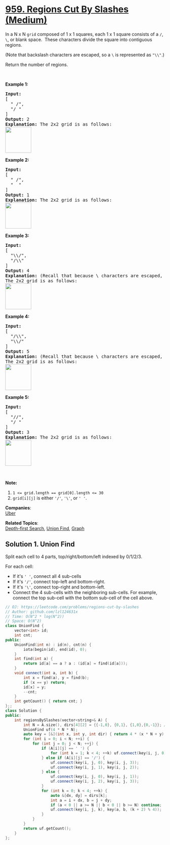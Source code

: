 # [959. Regions Cut By Slashes (Medium)](https://leetcode.com/problems/regions-cut-by-slashes/)

<p>In a N x N&nbsp;<code>grid</code> composed of 1 x 1 squares, each 1 x 1 square consists of a <code>/</code>, <code>\</code>, or blank space.&nbsp; These characters divide the square into contiguous regions.</p>

<p>(Note that backslash characters are escaped, so a <code>\</code>&nbsp;is represented as <code>"\\"</code>.)</p>

<p>Return the number of regions.</p>

<p>&nbsp;</p>

<div>
<div>
<div>
<div>
<div>
<ol>
</ol>
</div>
</div>
</div>
</div>
</div>

<div>
<p><strong>Example 1:</strong></p>

<pre><strong>Input:
</strong><span id="example-input-1-1">[
&nbsp; " /",
&nbsp; "/ "
]</span>
<strong>Output: </strong><span id="example-output-1">2</span>
<strong>Explanation: </strong>The 2x2 grid is as follows:
<img alt="" src="https://assets.leetcode.com/uploads/2018/12/15/1.png" style="width: 82px; height: 82px;">
</pre>

<div>
<p><strong>Example 2:</strong></p>

<pre><strong>Input:
</strong><span id="example-input-2-1">[
&nbsp; " /",
&nbsp; "  "
]</span>
<strong>Output: </strong><span id="example-output-2">1</span>
<strong>Explanation: </strong>The 2x2 grid is as follows:
<img alt="" src="https://assets.leetcode.com/uploads/2018/12/15/2.png" style="width: 82px; height: 82px;">
</pre>

<div>
<p><strong>Example 3:</strong></p>

<pre><strong>Input:
</strong><span id="example-input-3-1">[
&nbsp; "\\/",
&nbsp; "/\\"
]</span>
<strong>Output: </strong><span id="example-output-3">4</span>
<strong>Explanation: </strong>(Recall that because \ characters are escaped, "\\/" refers to \/, and "/\\" refers to /\.)
The 2x2 grid is as follows:
<img alt="" src="https://assets.leetcode.com/uploads/2018/12/15/3.png" style="width: 82px; height: 82px;">
</pre>

<div>
<p><strong>Example 4:</strong></p>

<pre><strong>Input:
</strong><span id="example-input-4-1">[
&nbsp; "/\\",
&nbsp; "\\/"
]</span>
<strong>Output: </strong><span id="example-output-4">5</span>
<strong>Explanation: </strong>(Recall that because \ characters are escaped, "/\\" refers to /\, and "\\/" refers to \/.)
The 2x2 grid is as follows:
<img alt="" src="https://assets.leetcode.com/uploads/2018/12/15/4.png" style="width: 82px; height: 82px;">
</pre>

<div>
<p><strong>Example 5:</strong></p>

<pre><strong>Input:
</strong><span id="example-input-5-1">[
&nbsp; "//",
&nbsp; "/ "
]</span>
<strong>Output: </strong><span id="example-output-5">3</span>
<strong>Explanation: </strong>The 2x2 grid is as follows:
<img alt="" src="https://assets.leetcode.com/uploads/2018/12/15/5.png" style="width: 82px; height: 82px;">
</pre>

<p>&nbsp;</p>

<p><strong>Note:</strong></p>

<ol>
	<li><code>1 &lt;= grid.length == grid[0].length &lt;= 30</code></li>
	<li><code>grid[i][j]</code> is either <code>'/'</code>, <code>'\'</code>, or <code>' '</code>.</li>
</ol>
</div>
</div>
</div>
</div>
</div>

**Companies**:  
[Uber](https://leetcode.com/company/uber)

**Related Topics**:  
[Depth-first Search](https://leetcode.com/tag/depth-first-search/), [Union Find](https://leetcode.com/tag/union-find/), [Graph](https://leetcode.com/tag/graph/)

## Solution 1. Union Find

Split each cell to 4 parts, top/right/bottom/left indexed by 0/1/2/3.

For each cell:
* If it's `' '`, connect all 4 sub-cells
* If it's `'/'`, connect top-left and bottom-right.
* If it's `'\'`, connect top-right and bottom-left.
* Connect the 4 sub-cells with the neighboring sub-cells. For example, connect the top sub-cell with the bottom sub-cell of the cell above.

```cpp
// OJ: https://leetcode.com/problems/regions-cut-by-slashes
// Author: github.com/lzl124631x
// Time: O(N^2 * log(N^2))
// Space: O(N^2)
class UnionFind {
    vector<int> id;
    int cnt;
public:
    UnionFind(int n) : id(n), cnt(n) {
        iota(begin(id), end(id), 0);
    }
    int find(int a) {
        return id[a] == a ? a : (id[a] = find(id[a]));
    }
    void connect(int a, int b) {
        int x = find(a), y = find(b);
        if (x == y) return;
        id[x] = y;
        --cnt;
    }
    int getCount() { return cnt; }
};;
class Solution {
public:
    int regionsBySlashes(vector<string>& A) {
        int N = A.size(), dirs[4][2] = {{-1,0}, {0,1}, {1,0},{0,-1}}; // TRBL 0123
        UnionFind uf(4 * N * N);
        auto key = [&](int x, int y, int dir) { return 4 * (x * N + y) + dir; };
        for (int i = 0; i < N; ++i) {
            for (int j = 0; j < N; ++j) {
                if (A[i][j] == ' ') {
                    for (int k = 1; k < 4; ++k) uf.connect(key(i, j, 0), key(i, j, k));
                } else if (A[i][j] == '/') {
                    uf.connect(key(i, j, 0), key(i, j, 3));
                    uf.connect(key(i, j, 1), key(i, j, 2));
                } else {
                    uf.connect(key(i, j, 0), key(i, j, 1));
                    uf.connect(key(i, j, 2), key(i, j, 3));
                }
                for (int k = 0; k < 4; ++k) {
                    auto &[dx, dy] = dirs[k];
                    int a = i + dx, b = j + dy;
                    if (a < 0 || a >= N || b < 0 || b >= N) continue;
                    uf.connect(key(i, j, k), key(a, b, (k + 2) % 4));
                }
            }
        }
        return uf.getCount();
    }
};
```